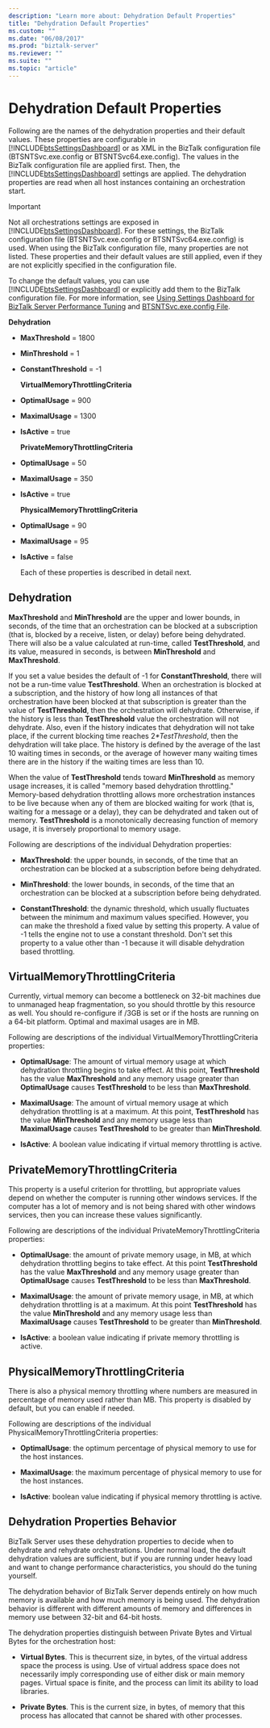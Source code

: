 ```yaml
---
description: "Learn more about: Dehydration Default Properties"
title: "Dehydration Default Properties"
ms.custom: ""
ms.date: "06/08/2017"
ms.prod: "biztalk-server"
ms.reviewer: ""
ms.suite: ""
ms.topic: "article"
---
```

# Dehydration Default Properties
Following are the names of the dehydration properties and their default values. These properties are configurable in [!INCLUDE[btsSettingsDashboard](../includes/btssettingsdashboard-md.md)] or as XML in the BizTalk configuration file (BTSNTSvc.exe.config or BTSNTSvc64.exe.config). The values in the BizTalk configuration file are applied first. Then, the [!INCLUDE[btsSettingsDashboard](../includes/btssettingsdashboard-md.md)] settings are applied. The dehydration properties are read when all host instances containing an orchestration start.  
  
> [!IMPORTANT]
>  Not all orchestrations settings are exposed in [!INCLUDE[btsSettingsDashboard](../includes/btssettingsdashboard-md.md)]. For these settings, the BizTalk configuration file (BTSNTSvc.exe.config or BTSNTSvc64.exe.config) is used. When using the BizTalk configuration file, many properties are not listed. These properties and their default values are still applied, even if they are not explicitly specified in the configuration file.  
  
 To change the default values, you can use [!INCLUDE[btsSettingsDashboard](../includes/btssettingsdashboard-md.md)] or explicitly add them to the BizTalk configuration file. For more information, see [Using Settings Dashboard for BizTalk Server Performance Tuning](../core/using-settings-dashboard-for-biztalk-server-performance-tuning.md) and [BTSNTSvc.exe.config File](../core/btsntsvc-exe-config-file.md).  
  
 **Dehydration**  
  
- **MaxThreshold** = 1800  
  
- **MinThreshold** = 1  
  
- **ConstantThreshold** = -1  
  
  **VirtualMemoryThrottlingCriteria**  
  
- **OptimalUsage** = 900  
  
- **MaximalUsage** =  1300  
  
- **IsActive** = true  
  
  **PrivateMemoryThrottlingCriteria**  
  
- **OptimalUsage** = 50  
  
- **MaximalUsage** =  350  
  
- **IsActive** = true  
  
  **PhysicalMemoryThrottlingCriteria**  
  
- **OptimalUsage** = 90  
  
- **MaximalUsage** =  95  
  
- **IsActive** = false  
  
  Each of these properties is described in detail next.  
  
## Dehydration  
 **MaxThreshold** and **MinThreshold** are the upper and lower bounds, in seconds, of the time that an orchestration can be blocked at a subscription (that is, blocked by a receive, listen, or delay) before being dehydrated. There will also be a value calculated at run-time, called **TestThreshold**, and its value, measured in seconds, is between **MinThreshold** and **MaxThreshold**.  
  
 If you set a value besides the default of -1 for **ConstantThreshold**, there will not be a run-time value **TestThreshold**. When an orchestration is blocked at a subscription, and the history of how long all instances of that orchestration have been blocked at that subscription is greater than the value of **TestThreshold**, then the orchestration will dehydrate. Otherwise, if the history is less than **TestThreshold** value the orchestration will not dehydrate. Also, even if the history indicates that dehydration will not take place, if the current blocking time reaches 2<em>*TestThreshold</em>, then the dehydration will take place. The history is defined by the average of the last 10 waiting times in seconds, or the average of however many waiting times there are in the history if the waiting times are less than 10.  
  
 When the value of **TestThreshold** tends toward **MinThreshold** as memory usage increases, it is called "memory based dehydration throttling." Memory-based dehydration throttling allows more orchestration instances to be live because when any of them are blocked waiting for work (that is, waiting for a message or a delay), they can be dehydrated and taken out of memory. **TestThreshold** is a monotonically decreasing function of memory usage, it is inversely proportional to memory usage.  
  
 Following are descriptions of the individual Dehydration properties:  
  
-   **MaxThreshold**: the upper bounds, in seconds, of the time that an orchestration can be blocked at a subscription before being dehydrated.  
  
-   **MinThreshold**: the lower bounds, in seconds, of the time that an orchestration can be blocked at a subscription before being dehydrated.  
  
-   **ConstantThreshold**: the dynamic threshold, which usually fluctuates between the minimum and maximum values specified. However, you can make the threshold a fixed value by setting this property. A value of -1 tells the engine not to use a constant threshold. Don't set this property to a value other than -1 because it will disable dehydration based throttling.  
  
## VirtualMemoryThrottlingCriteria  
 Currently, virtual memory can become a bottleneck on 32-bit machines due to unmanaged heap fragmentation, so you should throttle by this resource as well. You should re-configure if /3GB is set or if the hosts are running on a 64-bit platform. Optimal and maximal usages are in MB.  
  
 Following are descriptions of the individual VirtualMemoryThrottlingCriteria properties:  
  
-   **OptimalUsage**: The amount of virtual memory usage at which dehydration throttling begins to take effect. At this point, **TestThreshold** has the value **MaxThreshold** and any memory usage greater than **OptimalUsage** causes **TestThreshold** to be less than **MaxThreshold**.  
  
-   **MaximalUsage**: The amount of virtual memory usage at which dehydration throttling is at a maximum. At this point, **TestThreshold** has the value **MinThreshold** and any memory usage less than **MaximalUsage** causes **TestThreshold** to be greater than **MinThreshold**.  
  
-   **IsActive**: A boolean value indicating if virtual memory throttling is active.  
  
## PrivateMemoryThrottlingCriteria  
 This property is a useful criterion for throttling, but appropriate values depend on whether the computer is running other windows services. If the computer has a lot of memory and is not being shared with other windows services, then you can increase these values significantly.  
  
 Following are descriptions of the individual PrivateMemoryThrottlingCriteria properties:  
  
-   **OptimalUsage**: the amount of private memory usage, in MB, at which dehydration throttling begins to take effect. At this point **TestThreshold** has the value **MaxThreshold** and any memory usage greater than **OptimalUsage** causes **TestThreshold** to be less than **MaxThreshold**.  
  
-   **MaximalUsage**: the amount of private memory usage, in MB, at which dehydration throttling is at a maximum. At this point **TestThreshold** has the value **MinThreshold** and any memory usage less than **MaximalUsage** causes **TestThreshold** to be greater than **MinThreshold**.  
  
-   **IsActive**: a boolean value indicating if private memory throttling is active.  
  
## PhysicalMemoryThrottlingCriteria  
 There is also a physical memory throttling where numbers are measured in percentage of memory used rather than MB. This property is disabled by default, but you can enable if needed.  
  
 Following are descriptions of the individual PhysicalMemoryThrottlingCriteria properties:  
  
-   **OptimalUsage**: the optimum percentage of physical memory to use for the host instances.  
  
-   **MaximalUsage**: the maximum percentage of physical memory to use for the host instances.  
  
-   **IsActive**: boolean value indicating if physical memory throttling is active.  
  
## Dehydration Properties Behavior  
 BizTalk Server uses these dehydration properties to decide when to dehydrate and rehydrate orchestrations. Under normal load, the default dehydration values are sufficient, but if you are running under heavy load and want to change performance characteristics, you should do the tuning yourself.  
  
 The dehydration behavior of BizTalk Server depends entirely on how much memory is available and how much memory is being used. The dehydration behavior is different with different amounts of memory and differences in memory use between 32-bit and 64-bit hosts.  
  
 The dehydration properties distinguish between Private Bytes and Virtual Bytes for the orchestration host:  
  
-   **Virtual Bytes**. This is thecurrent size, in bytes, of the virtual address space the process is using. Use of virtual address space does not necessarily imply corresponding use of either disk or main memory pages. Virtual space is finite, and the process can limit its ability to load libraries.  
  
-   **Private Bytes**. This is the current size, in bytes, of memory that this process has allocated that cannot be shared with other processes.
